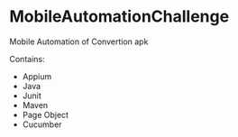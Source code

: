 # MobileAutomationChallenge

Mobile Automation of Convertion apk

Contains:

- Appium
- Java
- Junit
- Maven
- Page Object 
- Cucumber
